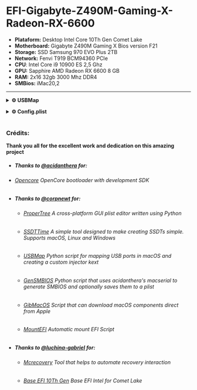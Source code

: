 # EFI-Gigabyte-Z490M-Gaming-X-Radeon-RX-6600

*  **Plataform:** Desktop Intel Core 10Th Gen Comet Lake
*  **Motherboard:** Gigabyte Z490M Gaming X Bios version F21
*  **Storage:** SSD Samsung 970 EVO Plus 2TB
*  **Network:** Fenvi T919 BCM94360 PCIe
*  **CPU**: Intel Core i9 10900 ES 2,5 Ghz
*  **GPU:** Sapphire AMD Radeon RX 6600 8 GB
*  **RAM:** 2x16 32gb 3000 Mhz DDR4
*  **SMBios:** iMac20,2

---

**<details><summary>⚙️ USBMap</summary> <br>**

Lorem ipsum dolor sit amet, consectetur adipiscing elit. Suspendisse quis venenatis justo. Nunc efficitur porttitor efficitur. In hac habitasse platea dictumst. Fusce lorem augue, ornare at nisi eget, finibus imperdiet odio. Aenean orci purus, rutrum non condimentum at, vestibulum et arcu. Maecenas vulputate metus ex, id varius eros egestas vel. Curabitur vel nunc nibh. Nulla tempor mi at enim aliquet pellentesque

<br>

  <details><summary>Screenshot of Hanckintool 3.9.1 with all ports enabled in this setup</summary> 

  <img src="https://user-images.githubusercontent.com/99222756/206858818-cf645e86-7ab7-42b1-9991-87941b01ea11.png" width="100%"/>

  </details>

  <details><summary>IOPorts map of Gigabyte Z490M Gaming X</summary> 

  <img src="https://user-images.githubusercontent.com/99222756/206868553-f577f266-95fb-4549-9bdf-b020a74022b4.png" width="100%"/>

  </details> 
<br>

#### **USB ports Enabled:**

```
1,3,4,6,10,11,12,13,17,18,19,20,21,22,23
```

* ###### **⚠️ IMPORTANT:** Only 15 ports can be enabled at the same time!</sub>

<br>

| Status | Connector | Port | Code | Description  | 
|:---:|:---:|:---:|:---:|---|
|✅| **USB 2.0 A** | 1 | 0 | *Port number 04*
|☑️| **USB 2.0 C** | 2 | 9 | *Port type C With Internal Switch*
|✅| **USB 2.0 A** | 3 | 0 | *Port number 01*
|✅| **USB 2.0 A** | 4 | 0 | *Port number 02*
|☑️| **USB 2.0 A** | 5 | 0 | *Port number 05*
|✅| **USB 2.0 A** | 6 | 0 | *Port number 06*
|☑️| **USB 2.0 A** | 7 | 0 | *Front Pannel - Blue*
|☑️| **USB 2.0 A** | 8 | 0 | *Unmepped*
|☑️| **USB 2.0 A** | 9 | 0 | *Unmepped*
|✅| **Internal** | 10 | 255 | *Type 3 Bluetooth USB Host Controller*
|✅| **USB 2.0 A** | 11 | 0 | *Front Pannel 01*
|✅| **USB 2.0 A** | 12 | 0 | *Front Pannel 02*
|✅| **Internal** | 13 | 255 | *Type 3 Device* 
|☑️| **USB 2.0 A** | 14 | 0 | *Unmepped*
|☑️| **USB 2.0 A** | 15 | 0 | *Unmepped*
|☑️| **USB 2.0 A** | 16 | 0 | *Unmepped*
|✅| **USB 3.0 A** | 17 | 3 | *Port number 04*
|✅| **USB 3.0 C** | 18 | 9 | *Port type C With Internal Switch*
|✅| **USB 3.0 A** | 19 | 3 | *Port number 01*
|✅| **USB 3.0 A** | 20 | 3 | *Port number 02*
|✅| **USB 3.0 A** | 21 | 3 | *Port number 05*
|✅| **USB 3.0 A** | 22 | 3 | *Port number 06*
|✅| **USB 3.0 A** | 23 | 3 | *Front Pannel - Blue*
|☑️| **USB 3.0 A** | 24 | 3 | *Unmepped*
|☑️| **USB 3.0 A** | 25 | 3 | *Unmepped*
|☑️| **USB 3.0 A** | 26 | 3 | *Unmepped*

#### **Status Info:**

✅ *Enabled Port* ☑ *Disabled Port*

</details> 

**<details><summary>⚙️ Config.plist</summary>** 
<br>

- `ShowPicker:` Habilita ou Desabilita o menu do OpenCore (ESC para abrir menu)
- `HideAuxiliary:` Esconder ferramentas extras do menu (Atalho Barra de espaço)
- `PollAppleHotKeys:` Habilita teclas de atalho macOS (Command+V: Verbose)

</details> 

<br>

### **Crédits:**

**Thank you all for the excellent work and dedication on this amazing project**

* ##### **Thanks to** [@acidanthera](https://github.com/acidanthera) for:

* ###### [Opencore](https://github.com/acidanthera/OpenCorePkg) *OpenCore bootloader with development SDK*

* ##### **Thanks to** [@corpnewt](https://github.com/corpnewt) for: 

  * ###### [ProperTree](https://github.com/corpnewt/ProperTree) *A cross-platform GUI plist editor written using Python*
  * ###### [SSDTTime](https://github.com/corpnewt/SSDTTime) *A simple tool designed to make creating SSDTs simple. Supports macOS, Linux and Windows*
  * ###### [USBMap](https://github.com/corpnewt/USBMap) *Python script for mapping USB ports in macOS and creating a custom injector kext*
  * ###### [GenSMBIOS](https://github.com/corpnewt/GenSMBIOS) *Python script that uses acidanthera's macserial to generate SMBIOS and optionally saves them to a plist*
  * ###### [GibMacOS](https://github.com/corpnewt/gibMacOS) *Script that can download macOS components direct from Apple*
  * ###### [MountEFI](https://github.com/corpnewt/MountEFI) *Automatic mount EFI Script*

* ##### **Thanks to** [@luchina-gabriel](https://github.com/luchina-gabriel) for:

  * ###### [Mcrecovery](https://github.com/luchina-gabriel/macrecovery) *Tool that helps to automate recovery interaction*
  * ###### [Base EFI 10Th Gen](https://github.com/luchina-gabriel/BASE-EFI-INTEL-DESKTOP-10THGEN-COMET-LAKE) *Base EFI Intel for Comet Lake*



 
